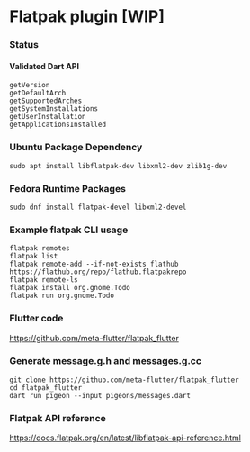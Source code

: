 # Flatpak plugin [WIP]

### Status

#### Validated Dart API

```
getVersion
getDefaultArch
getSupportedArches
getSystemInstallations
getUserInstallation
getApplicationsInstalled
```

### Ubuntu Package Dependency

```
sudo apt install libflatpak-dev libxml2-dev zlib1g-dev
```

### Fedora Runtime Packages

```
sudo dnf install flatpak-devel libxml2-devel
```

### Example flatpak CLI usage

```
flatpak remotes
flatpak list
flatpak remote-add --if-not-exists flathub https://flathub.org/repo/flathub.flatpakrepo
flatpak remote-ls
flatpak install org.gnome.Todo
flatpak run org.gnome.Todo
```

### Flutter code

https://github.com/meta-flutter/flatpak_flutter

### Generate message.g.h and messages.g.cc

    git clone https://github.com/meta-flutter/flatpak_flutter
    cd flatpak_flutter
    dart run pigeon --input pigeons/messages.dart

### Flatpak API reference

https://docs.flatpak.org/en/latest/libflatpak-api-reference.html
